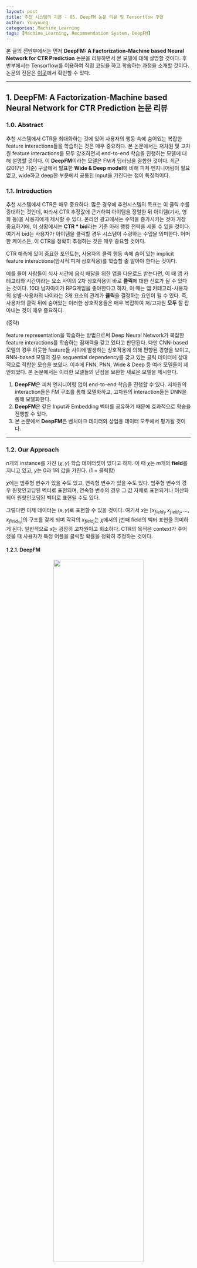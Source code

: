 ```yaml
---
layout: post
title: 추천 시스템의 기본 - 05. DeepFM 논문 리뷰 및 Tensorflow 구현
author: Youyoung
categories: Machine_Learning
tags: [Machine_Learning, Recommendation System, DeepFM]
---
```

본 글의 전반부에서는 먼저 **DeepFM: A Factorization-Machine based Neural Network for CTR Prediction** 논문을 리뷰하면서 본 모델에 대해 설명할 것이다. 후반부에서는 Tensorflow를 이용하여 직접 코딩을 하고 학습하는 과정을 소개할 것이다. 논문의 전문은 [이곳](https://arxiv.org/pdf/1703.04247v1.pdf)에서 확인할 수 있다.  

---
## 1. DeepFM: A Factorization-Machine based Neural Network for CTR Prediction 논문 리뷰  
### 1.0. Abstract  
추천 시스템에서 CTR을 최대화하는 것에 있어 사용자의 행동 속에 숨어있는 복잡한 feature interactions들을 학습하는 것은 매우 중요하다. 본 논문에서는 저차원 및 고차원 feature interactions를 모두 강조하면서 end-to-end 학습을 진행하는 모델에 대해 설명할 것이다. 이 **DeepFM**이라는 모델은 FM과 딥러닝을 결합한 것이다. 최근(2017년 기준) 구글에서 발표한 **Wide & Deep model**에 비해 피쳐 엔지니어링이 필요 없고, wide하고 deep한 부분에서 공통된 Input을 가진다는 점이 특징적이다.  

### 1.1. Introduction  
추천 시스템에서 CTR은 매우 중요하다. 많은 경우에 추천시스템의 목표는 이 클릭 수를 증대하는 것인데, 따라서 CTR 추정값에 근거하여 아이템을 정렬한 뒤 아이템(기사, 영화 등)을 사용자에게 제시할 수 있다. 온라인 광고에서는 수익을 증가시키는 것이 가장 중요하기에, 이 상황에서는 **CTR * bid**라는 기준 아래 랭킹 전략을 세울 수 있을 것이다. 여기서 bid는 사용자가 아이템을 클릭할 경우 시스템이 수령하는 수입을 의미한다. 어떠한 케이스든, 이 CTR을 정확히 추정하는 것은 매우 중요할 것이다.  

CTR 예측에 있어 중요한 포인트는, 사용자의 클릭 행동 속에 숨어 있는 implicit feature interactions(암시적 피쳐 상호작용)를 학습할 줄 알아야 한다는 것이다.  

예를 들어 사람들이 식사 시간에 음식 배달을 위한 앱을 다운로드 받는다면, 이 때 앱 카테고리와 시간이라는 요소 사이의 2차 상호작용이 바로 **클릭**에 대한 신호가 될 수 있다는 것이다. 10대 남자아이가 RPG게임을 좋아한다고 하자, 이 때는 앱 카테고리-사용자의 성별-사용자의 나이라는 3개 요소의 관계가 **클릭**을 결정하는 요인이 될 수 있다. 즉, 사용자의 클릭 뒤에 숨어있는 이러한 상호작용들은 매우 복잡하여 저/고차원 **모두** 잘 잡아내는 것이 매우 중요하다.  
  
(중략)  
  
feature representation을 학습하는 방법으로써 Deep Neural Network가 복잡한 feature interactions를 학습하는 잠재력을 갖고 있다고 판단된다. 다만 CNN-based 모델의 경우 이웃한 feature들 사이에 발생하는 상호작용에 의해 편향된 경향을 보이고, RNN-based 모델의 경우 sequential dependency를 갖고 있는 클릭 데이터에 상대적으로 적합한 모습을 보였다. 이후에 FNN, PNN, Wide & Deep 등 여러 모델들이 제안되었다. 본 논문에서는 이러한 모델들의 단점을 보완한 새로운 모델을 제시한다.  

1) **DeepFM**은 피쳐 엔지니어링 없이 end-to-end 학습을 진행할 수 있다. 저차원의 interaction들은 FM 구조를 통해 모델화하고, 고차원의 interaction들은 DNN을 통해 모델화한다.  
2) **DeepFM**은 같은 Input과 Embedding 벡터를 공유하기 때문에 효과적으로 학습을 진행할 수 있다.  
3) 본 논문에서 **DeepFM**은 벤치마크 데이터와 상업용 데이터 모두에서 평가될 것이다.  

---
### 1.2. Our Approach
$n$개의 instance를 가진 $(\chi, y)$ 학습 데이터셋이 있다고 하자. 이 때 $\chi$는 $m$개의 **field**를 지니고 있고, $y$는 0과 1의 값을 가진다. (1 = 클릭함)  

$\chi$에는 범주형 변수가 있을 수도 있고, 연속형 변수가 있을 수도 있다. 범주형 변수의 경우 원핫인코딩된 벡터로 표현되며, 연속형 변수의 경우 그 값 자체로 표현되거나 이산화되어 원핫인코딩된 벡터로 표현될 수도 있다.  

그렇다면 이제 데이터는 $(x, y)$로 표현할 수 있을 것이다. 여기서 $x$는 $[x_{field_1}, x_{field_2}, ..., x_{field_m}]$의 구조를 갖게 되며 각각의 $x_{field_j}$는 $\chi$에서의 j번째 field의 벡터 표현을 의미하게 된다. 일반적으로 $x$는 굉장히 고차원이고 희소하다. CTR의 목적은 context가 주어졌을 때 사용자가 특정 어플을 클릭할 확률을 정확히 추정하는 것이다.  

#### 1.2.1. DeepFM  
<center><img src="/public/img/Machine_Learning/2020-04-07-DeepFM/01.JPG" width="70%"></center>  

위 그림에서도 확인할 수 있다시피, **DeepFM**은 2가지 요소로 구성되어 있다. 이 요소들은 같은 Input을 공유한다.  

- $i$번재 피쳐에 대해 스칼라 $w_i$: 1차원 importance를 측정함  
- latent vector $V_i$: 다른 피쳐들과의 interaction의 영향을 측정  

$V_i$의 경우 FM요소에서는 2차원 interaction을 모델화하며, Deep요소에서는 고차원 피쳐 interaction을 모델화한다. 모든 파라미터들은 통합 예측모델에서 함께 학습된다. 즉 모델을 아주 간단히 표현하자면 아래와 같다.  

$$\hat{y} = sigmoid(y_{FM} + y_{DNN})$$  
  

**FM Component**  
<center><img src="/public/img/Machine_Learning/2020-04-07-DeepFM/02.JPG" width="60%"></center>  

FM요소는 Factorization Machine이다. FM모델에 대한 설명은 [이글](2019-12-21-FM.md)에서 확인할 수 있다.  


**Deep Component**  
CTR 예측에 사용되는 Raw 데이터는 일반적으로 매우 희소하고, 고차원이며, 범주형/연속형 변수가 섞여 있고, 일종의 field(성별, 위치, 나이 등)로 그룹화되어 있다는 특징을 지닌다. 따라서 **Embedding Layer**로 이러한 정보들을 압축하여 저차원의, dense한 실수 벡터를 만들어서 Input을 재가공할 필요가 있다.  

아래 그림은 **Input Layer**에서 **Embedding Layer**로 이어지는 보조 네트워크를 강조한 부분이다. 여기서 확인해야 할 부분은 2가지이다. 첫 번재는, Input으로 쓰이는 Input field 벡터가 각자 다른 길이를 갖고 있을 수 있기 때문에, 이들의 임베딩은 같은 크기(**k**)여야 한다는 것이다. 두 번재는, FM 모델에서 latent 벡터로 기능했던 $V$는 본 요소에서는 Input field 벡터를 Embedding 벡터로 압축하기 위해 사용되고 학습되는 네트워크 weight가 된다는 것이다.  

<center><img src="/public/img/Machine_Learning/2020-04-07-DeepFM/06.JPG" width="60%"></center>  
  

**Embedding Layer**의 Output은 아래와 같다.  

$$ a^{{0}} = [e_1, e_2, ..., e_m] $$  

- $e_i$는 i번재 field의 Embedding  
- $m$은 field의 수  

$a^{(0)}$는 DNN에 투입되며 forward process는 다음과 같다.  

$$ a^{(l+1)} = \sigma{(W^{(l)}a^{(l)} + b^{(l)}}) $$  

- $l$: layer의 깊이  

이렇게 Dense한 실수 피쳐 벡터가 생성되면 CTR prediction을 위해 최종적으로 sigmoid 함수에 투입되게 된다.  

$$ y_{DNN} = \sigma{(W^{|H|+1} a^{|H|} + b^{|H| + 1}}) $$  

- $ㅣHㅣ$: hidden layer의 수  
- $ \vert H \vert $: hidden layer의 수  

<center> (중략) </center>  

#### 1.5. Conclusions  
DeepFM은 FM Component와 Deep Component를 함께 학습시킨다. 이러한 방식은 다음과 같은 장점을 지닌다.  
1) pre-training이 필요 없다.  
2) 저/고차원 feature를 모두 잘 학습한다.  
3) feature embedding을 통해 피쳐 엔지니어링이 불필요하다.  

실험 결과를 확인하면, DeepFM이 최신 모델들을 압도하고 상당한 효율성을 지닌 것을 알 수 있다.  

---
## 2. Tensorflow 구현  
### 2.1. 데이터 설명 및 데이터 변환  
구현의 핵심은 Parameter인 $w$와 $V$의 shape과 활용 방법에 대해 이해하는 것이다. 사실 구현하는 사람의 입장에서는 논문이 썩 친절하다고 느끼지는 못할 것이다. 다소 애매모호한 표현으로 읽는 사람으로 하여금 혼란을 일으키게 하는 문구나 그림 등도 존재한다. 그럼에도 침착하게 잘 생각해보면, 모델을 구축할 수 있을 것이다.  

학습 데이터로는 연봉이 5만 달러를 상회하는지의 여부를 예측하는 데이터를 사용하였고, [여기](https://archive.ics.uci.edu/ml/datasets/Adult)에서 다운로드 받을 수 있다.  

데이터는 48,842개의 Instance로 구성되어 있고, 14개의 Feature를 갖고 있으며, 이 중 6개의 변수가 연속형 변수이다. 당연히 예측 과제는 **Binary Classification**이다. 0은 연봉 5만 달러 이하를 의미하며, 전체 데이터의 25% 정도를 차지한다. 1은 연봉 5만 달러 초과를 의미한다.  

앞에서 설명한 데이터를 예로 들어 설명하도록 하겠다. 이 데이터에는 총 14개의 변수가 있다. 이 14개는 곧, field의 개수가 된다. 이 중 범주형 변수를 One-Hot 인코딩을 통해 변환시키면(물론 연속형 변수도 필요에 따라 구간화하여 범주형 변수화해도 된다.) 본 데이터는 총 108개의 칼럼을 갖게 된다. 이 108개는 곧, feature의 개수가 된다. 즉, One-Hot 인코딩을 통해 변환시킨 칼럼의 개수를 feature의 개수로, 인코딩 이전의 데이터의 칼럼의 개수를 field의 개수로 이해하면 쉽다. 논문에서는 임베딩 스킬을 이용하고 있는데, 여기서 Embedding Matrix인 $V$의 칼럼의 개수는 Hyperparameter이다.  

본 프로젝트 파일은 다음과 같이 5개의 py파일로 구성되어 있다.  
  
<center><img src="/public/img/Machine_Learning/2020-04-07-DeepFM/07.JPG" width="25%"></center>  
  

먼저 config파일을 보자. 이 파일에는 칼럼의 목록을 연속형/범주형을 구분하여 저장한 리스트와 Hyperparameter들이 저장되어 있다.  
```python
# config.py
ALL_FIELDS = ['age', 'workclass', 'fnlwgt', 'education', 'education-num',
             'marital-status', 'occupation', 'relationship', 'race',
             'sex', 'capital-gain', 'capital-loss', 'hours-per-week', 'country']
CONT_FIELDS = ['age', 'fnlwgt', 'education-num',
               'capital-gain', 'capital-loss', 'hours-per-week']
CAT_FIELDS = list(set(ALL_FIELDS).difference(CONT_FIELDS))

# Hyper-parameters for Experiment
NUM_BIN = 10
BATCH_SIZE = 256
EMBEDDING_SIZE = 5
```
  

이제 데이터를 가공할 시간이다. (데이터가 매우 커서 서버에서 데이터를 받아오는 상황이라면, 아래 코드를 pyspark로 짜면 좋을 것이다.) 지금부터 할 작업은 `field_index`와 `field_dict`를 만드는 것인데, 쉽게 말해서 아래와 같은 작업을 진행하는 것이다.  
  
<center><img src="/public/img/Machine_Learning/2020-04-07-DeepFM/05.JPG" width="100%"></center>  
  

인코딩 이후의 데이터에 대해 각 칼럼이 본래 인코딩 이전에 몇 번째 field에 속했었는지에 대한 정보를 저장한 것이 `field_index`와 `field_dict`이다.  

```python
# Preprocess
import config
from itertools import repeat
import pandas as pd
from sklearn.preprocessing import MinMaxScaler

def get_modified_data(X, all_fields, continuous_fields, categorical_fields, is_bin=False):
    field_dict = dict()
    field_index = []
    X_modified = pd.DataFrame()

    for index, col in enumerate(X.columns):
        if col not in all_fields:
            print("{} not included: Check your column list".format(col))
            raise ValueError

        if col in continuous_fields:
            scaler = MinMaxScaler()

            # 연속형 변수도 구간화 할 것인가?
            if is_bin:
                X_bin = pd.cut(scaler.fit_transform(X[[col]]).reshape(-1, ), config.NUM_BIN, labels=False)
                X_bin = pd.Series(X_bin).astype('str')

                X_bin_col = pd.get_dummies(X_bin, prefix=col, prefix_sep='-')
                field_dict[index] = list(X_bin_col.columns)
                field_index.extend(repeat(index, X_bin_col.shape[1]))
                X_modified = pd.concat([X_modified, X_bin_col], axis=1)

            else:
                X_cont_col = pd.DataFrame(scaler.fit_transform(X[[col]]), columns=[col])
                field_dict[index] = col
                field_index.append(index)
                X_modified = pd.concat([X_modified, X_cont_col], axis=1)

        if col in categorical_fields:
            X_cat_col = pd.get_dummies(X[col], prefix=col, prefix_sep='-')
            field_dict[index] = list(X_cat_col.columns)
            field_index.extend(repeat(index, X_cat_col.shape[1]))
            X_modified = pd.concat([X_modified, X_cat_col], axis=1)

    print('Data Prepared...')
    print('X shape: {}'.format(X_modified.shape))
    print('# of Feature: {}'.format(len(field_index)))
    print('# of Field: {}'.format(len(field_dict)))

    return field_dict, field_index, X_modified
```

### 2.2. 모델 빌드  
먼저 FM Component에 대해 살펴보자. **call** 함수에서 y_fm을 어떤 shape으로 반환할 지는 그 task에 맞게 변환하면 된다. 아래 코드에서는 (None, 2)의 형태로 반환되어 최종적으로 Deep Component의 (None, 2)와 합쳐져 (None, 4)의 최종 Output을 반환하게 되는데, 이 수치는 성능 향상을 위해 변경이 가능하다.  

Parameter $w$의 길이는 `num_feature(108)`이며, Parameter $V$의 shape은 `num_field(14), embedding_size(5)`이다. 그런데 아래 **call** 함수에서 보면 알 수 있듯이, 이 $V$행렬은 One-Hot 인코딩된 데이터에 곱해지는 구조이기 때문에 `tf.nn.embedding_lookup`이라는 함수를 통해 행이 복제된다. 즉, 앞서 생성한 `field_index`의 정보를 참조하여, 같은 field에서 나온 feature일 경우, 같은 Embedding Row($V$의 Row)를 공유하는 것이다.  

**new_inputs**는 Deep Component의 Input으로 쓰일 개체이다. 코드를 살펴보면, $V$라는 행렬이 FM Component에도 쓰이지만, **new_inputs**를 만들어내면서 Deep Component에도 영향을 미치는 것을 알 수 있다.  
```python
class FM_layer(tf.keras.layers.Layer):
    def __init__(self, num_feature, num_field, embedding_size, field_index):
        super(FM_layer, self).__init__()
        self.embedding_size = embedding_size    # k: 임베딩 벡터의 차원(크기)
        self.num_feature = num_feature          # f: 원래 feature 개수
        self.num_field = num_field              # m: grouped field 개수
        self.field_index = field_index          # 인코딩된 X의 칼럼들이 본래 어디 소속이었는지

        # Parameters of FM Layer
        # w: capture 1st order interactions
        # V: capture 2nd order interactions
        self.w = tf.Variable(tf.random.normal(shape=[num_feature],
                                              mean=0.0, stddev=1.0), name='w')
        self.V = tf.Variable(tf.random.normal(shape=(num_field, embedding_size),
                                              mean=0.0, stddev=0.01), name='V')

    def call(self, inputs):
        x_batch = tf.reshape(inputs, [-1, self.num_feature, 1])
        # Parameter V를 field_index에 맞게 복사하여 num_feature에 맞게 늘림
        embeds = tf.nn.embedding_lookup(params=self.V, ids=self.field_index)

        # Deep Component에서 쓸 Input
        # (batch_size, num_feature, embedding_size)
        new_inputs = tf.math.multiply(x_batch, embeds)

        # (batch_size, )
        linear_terms = tf.reduce_sum(
            tf.math.multiply(self.w, inputs), axis=1, keepdims=False)

        # (batch_size, )
        interactions = 0.5 * tf.subtract(
            tf.square(tf.reduce_sum(new_inputs, [1, 2])),
            tf.reduce_sum(tf.square(new_inputs), [1, 2])
        )

        linear_terms = tf.reshape(linear_terms, [-1, 1])
        interactions = tf.reshape(interactions, [-1, 1])

        y_fm = tf.concat([linear_terms, interactions], 1)

        return y_fm, new_inputs
```

아래는 메인 모델에 대한 코드이다. 성능 향상을 위해 Deep Component를 수정하는 것은 연구자의 자유이다. Task에 따라 가볍게 설계할 수도, 복잡하게 설계할 수도 있을 것이다. 본 코드에서는 Dropout만을 추가하여 다소 가볍게 설계하였다.  
```python
import tensorflow as tf
from layers import FM_layer

tf.keras.backend.set_floatx('float32')

class DeepFM(tf.keras.Model):

    def __init__(self, num_feature, num_field, embedding_size, field_index):
        super(DeepFM, self).__init__()
        self.embedding_size = embedding_size    # k: 임베딩 벡터의 차원(크기)
        self.num_feature = num_feature          # f: 원래 feature 개수
        self.num_field = num_field              # m: grouped field 개수
        self.field_index = field_index          # 인코딩된 X의 칼럼들이 본래 어디 소속이었는지

        self.fm_layer = FM_layer(num_feature, num_field, embedding_size, field_index)

        self.layers1 = tf.keras.layers.Dense(units=64, activation='relu')
        self.dropout1 = tf.keras.layers.Dropout(rate=0.2)
        self.layers2 = tf.keras.layers.Dense(units=16, activation='relu')
        self.dropout2 = tf.keras.layers.Dropout(rate=0.2)
        self.layers3 = tf.keras.layers.Dense(units=2, activation='relu')

        self.final = tf.keras.layers.Dense(units=1, activation='sigmoid')

    def __repr__(self):
        return "DeepFM Model: #Field: {}, #Feature: {}, ES: {}".format(
            self.num_field, self.num_feature, self.embedding_size)

    def call(self, inputs):
        # 1) FM Component: (num_batch, 2)
        y_fm, new_inputs = self.fm_layer(inputs)

        # retrieve Dense Vectors: (num_batch, num_feature*embedding_size)
        new_inputs = tf.reshape(new_inputs, [-1, self.num_feature*self.embedding_size])

        # 2) Deep Component
        y_deep = self.layers1(new_inputs)
        y_deep = self.dropout1(y_deep)
        y_deep = self.layers2(y_deep)
        y_deep = self.dropout2(y_deep)
        y_deep = self.layers3(y_deep)

        # Concatenation
        y_pred = tf.concat([y_fm, y_deep], 1)
        y_pred = self.final(y_pred)
        y_pred = tf.reshape(y_pred, [-1, ])

        return y_pred
```

### 2.3. 학습  
학습 코드는 아래와 같다. 그리 무거운 모델은 아니므로 Autograph는 사용하지 않았다.  
```python
import config
from preprocess import get_modified_data
from DeepFM import DeepFM

import numpy as np
import pandas as pd
from time import perf_counter
import tensorflow as tf
from sklearn.model_selection import train_test_split
from tensorflow.keras.metrics import BinaryAccuracy, AUC


def get_data():
    file = pd.read_csv('data/adult.data', header=None)
    X = file.loc[:, 0:13]
    Y = file.loc[:, 14].map({' <=50K': 0, ' >50K': 1})

    X.columns = config.ALL_FIELDS
    field_dict, field_index, X_modified = \
        get_modified_data(X, config.ALL_FIELDS, config.CONT_FIELDS, config.CAT_FIELDS, False)

    X_train, X_test, Y_train, Y_test = train_test_split(X_modified, Y, test_size=0.2, stratify=Y)

    train_ds = tf.data.Dataset.from_tensor_slices(
        (tf.cast(X_train.values, tf.float32), tf.cast(Y_train, tf.float32))) \
        .shuffle(30000).batch(config.BATCH_SIZE)

    test_ds = tf.data.Dataset.from_tensor_slices(
        (tf.cast(X_test.values, tf.float32), tf.cast(Y_test, tf.float32))) \
        .shuffle(10000).batch(config.BATCH_SIZE)

    return train_ds, test_ds, field_dict, field_index


# Batch 단위 학습
def train_on_batch(model, optimizer, acc, auc, inputs, targets):
    with tf.GradientTape() as tape:
        y_pred = model(inputs)
        loss = tf.keras.losses.binary_crossentropy(from_logits=False, y_true=targets, y_pred=y_pred)

    grads = tape.gradient(target=loss, sources=model.trainable_variables)

    # apply_gradients()를 통해 processed gradients를 적용함
    optimizer.apply_gradients(zip(grads, model.trainable_variables))

    # accuracy & auc
    acc.update_state(targets, y_pred)
    auc.update_state(targets, y_pred)

    return loss


# 반복 학습 함수
def train(epochs):
    train_ds, test_ds, field_dict, field_index = get_data()

    model = DeepFM(embedding_size=config.EMBEDDING_SIZE, num_feature=len(field_index),
                   num_field=len(field_dict), field_index=field_index)

    optimizer = tf.keras.optimizers.SGD(learning_rate=0.01)

    print("Start Training: Batch Size: {}, Embedding Size: {}".format(config.BATCH_SIZE, config.EMBEDDING_SIZE))
    start = perf_counter()
    for i in range(epochs):
        acc = BinaryAccuracy(threshold=0.5)
        auc = AUC()
        loss_history = []

        for x, y in train_ds:
            loss = train_on_batch(model, optimizer, acc, auc, x, y)
            loss_history.append(loss)

        print("Epoch {:03d}: 누적 Loss: {:.4f}, Acc: {:.4f}, AUC: {:.4f}".format(
            i, np.mean(loss_history), acc.result().numpy(), auc.result().numpy()))

    test_acc = BinaryAccuracy(threshold=0.5)
    test_auc = AUC()
    for x, y in test_ds:
        y_pred = model(x)
        test_acc.update_state(y, y_pred)
        test_auc.update_state(y, y_pred)

    print("테스트 ACC: {:.4f}, AUC: {:.4f}".format(test_acc.result().numpy(), test_auc.result().numpy()))
    print("Batch Size: {}, Embedding Size: {}".format(config.BATCH_SIZE, config.EMBEDDING_SIZE))
    print("걸린 시간: {:.3f}".format(perf_counter() - start))
    model.save_weights('weights/weights-epoch({})-batch({})-embedding({}).h5'.format(
        epochs, config.BATCH_SIZE, config.EMBEDDING_SIZE))


if __name__ == '__main__':
    train(epochs=100)
```
  

Embedding Size를 변환하면서 진행한 테스트 결과는 아래와 같다. (Epoch: 100)  

|Embedding Size|누적 Loss|Train ACC|Train AUC|Test ACC|Test AUC|시간|
|:--------:|:--------:|:--------:|:--------:|:--------:|:--------:|:--------:|
|10|0.3243|**0.8485**|**0.9038**|**0.8464**|0.8991|4분 0.78초|
|9|0.3386|0.8382|0.8954|0.8402|0.8975|4분 3.64초|
|8|0.3704|0.8240|0.8729|0.8260|0.8745|4분 2.79초|
|7|0.3248|0.8471|0.9033|0.8424|0.9013|4분 0.84초|
|6|0.3305|0.8433|0.9001|0.8416|**0.9041**|4분 1.28초|
|5|0.3945|0.8169|0.8512|0.8190|0.8576|4분 8.10초|


---
## Reference
https://github.com/ChenglongChen/tensorflow-DeepFM
